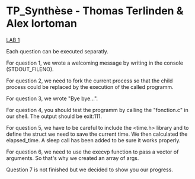 # TP_Synthèse - Thomas Terlinden & Alex Iortoman
[LAB 1](EnseaSH.pdf)

Each question can be executed separatly. 

For question 1, we wrote a welcoming message by writing in the console (STDOUT_FILENO). 

For question 2, we need to fork the current process so that the child process could be replaced by the execution of the called programm. 

For question 3, we wrote "Bye bye...".

For question 4, you should test the programm by calling the "fonction.c" in our shell. The output should be exit:111.

For question 5, we have to be careful to include the <time.h> library and to define the struct we need to save the current time. We then calculated the elapsed_time. A sleep call has been added to be sure it works properly. 

For question 6, we need to use the execvp function to pass a vector of arguments. So that's why we created an array of args. 

Question 7 is not finished but we decided to show you our progress. 
